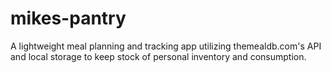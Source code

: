 # mikes-pantry
A lightweight meal planning and tracking app utilizing themealdb.com's API and local storage to keep stock of personal inventory and consumption.

